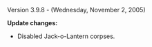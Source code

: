 Version 3.9.8 - (Wednesday, November 2, 2005)

**Update changes:**

- Disabled Jack-o-Lantern corpses.



